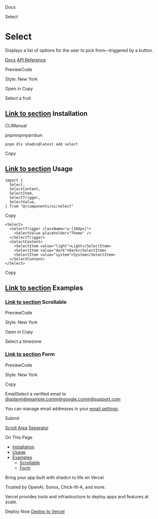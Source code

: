 Docs

Select

# Select

Displays a list of options for the user to pick from—triggered by a button.

[Docs](https://www.radix-ui.com/docs/primitives/components/select) [API Reference](https://www.radix-ui.com/docs/primitives/components/select#api-reference)

PreviewCode

Style: New York

Open in Copy

Select a fruit

## [Link to section](\#installation) Installation

CLIManual

pnpmnpmyarnbun

```relative font-mono text-sm leading-none
pnpm dlx shadcn@latest add select

```

Copy

## [Link to section](\#usage) Usage

```relative rounded bg-muted px-[0.3rem] py-[0.2rem] font-mono text-sm
import {
  Select,
  SelectContent,
  SelectItem,
  SelectTrigger,
  SelectValue,
} from "@/components/ui/select"
```

Copy

```relative rounded bg-muted px-[0.3rem] py-[0.2rem] font-mono text-sm
<Select>
  <SelectTrigger className="w-[180px]">
    <SelectValue placeholder="Theme" />
  </SelectTrigger>
  <SelectContent>
    <SelectItem value="light">Light</SelectItem>
    <SelectItem value="dark">Dark</SelectItem>
    <SelectItem value="system">System</SelectItem>
  </SelectContent>
</Select>
```

Copy

## [Link to section](\#examples) Examples

### [Link to section](\#scrollable) Scrollable

PreviewCode

Style: New York

Open in Copy

Select a timezone

### [Link to section](\#form) Form

PreviewCode

Style: New York

Copy

EmailSelect a verified email to displaym@example.comm@google.comm@support.com

You can manage email addresses in your [email settings](/examples/forms).

Submit

[Scroll Area](/docs/components/scroll-area) [Separator](/docs/components/separator)

On This Page

- [Installation](#installation)
- [Usage](#usage)
- [Examples](#examples)
  - [Scrollable](#scrollable)
  - [Form](#form)

Bring your app built with shadcn to life on Vercel

Trusted by OpenAI, Sonos, Chick-fil-A, and more.

Vercel provides tools and infrastructure to deploy apps and features at scale.

Deploy Now [Deploy to Vercel](https://vercel.com/new?utm_source=shadcn_site&utm_medium=web&utm_campaign=docs_cta_deploy_now_callout)